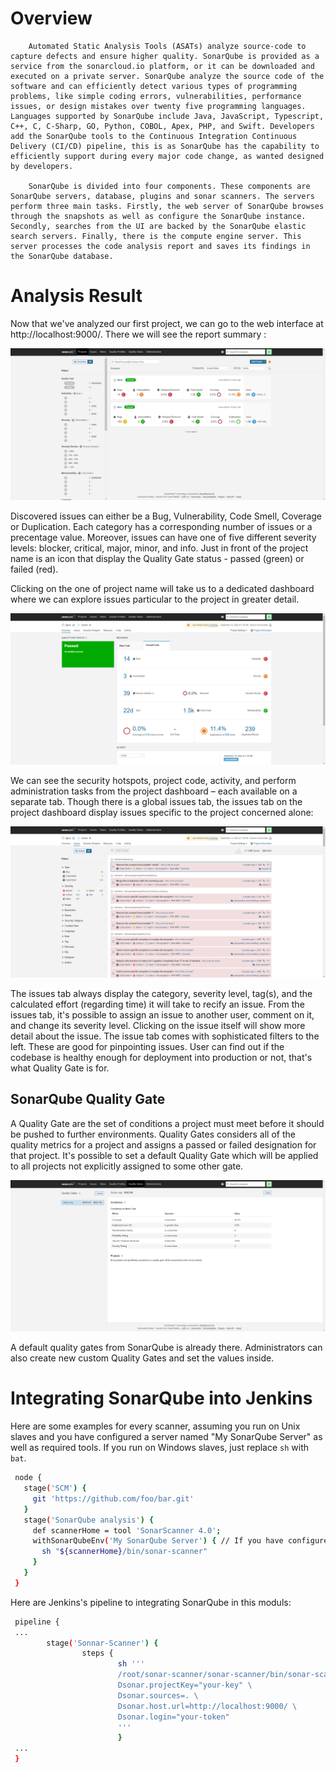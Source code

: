 # Overview

        Automated Static Analysis Tools (ASATs) analyze source-code to capture defects and ensure higher quality. SonarQube is provided as a service from the sonarcloud.io platform, or it can be downloaded and executed on a private server. SonarQube analyze the source code of the software and can efficiently detect various types of programming problems, like simple coding errors, vulnerabilities, performance issues, or design mistakes over twenty five programming languages. Languages supported by SonarQube include Java, JavaScript, Typescript, C++, C, C-Sharp, GO, Python, COBOL, Apex, PHP, and Swift. Developers add the SonarQube tools to the Continuous Integration Continuous Delivery (CI/CD) pipeline, this is as SonarQube has the capability to efficiently support during every major code change, as wanted designed by developers.

        SonarQube is divided into four components. These components are SonarQube servers, database, plugins and sonar scanners. The servers perform three main tasks. Firstly, the web server of SonarQube browses through the snapshots as well as configure the SonarQube instance. Secondly, searches from the UI are backed by the SonarQube elastic search servers. Finally, there is the compute engine server. This server processes the code analysis report and saves its findings in the SonarQube database.

# Analysis Result

Now that we've analyzed our first project, we can go to the web interface at http://localhost:9000/. There we will see the report summary :

![sq-projects](../img/projects-page.png)

Discovered issues can either be a Bug, Vulnerability, Code Smell, Coverage or Duplication. Each category has a corresponding number of issues or a precentage value. Moreover, issues can have one of five different severity levels: blocker, critical, major, minor, and info. Just in front of the project name is an icon that display the Quality Gate status - passed (green) or failed (red).

Clicking on the one of project name will take us to a dedicated dashboard where we can explore issues particular to the project in greater detail.

![sq-projects](../img/farm-dboard.png)

We can see the security hotspots, project code, activity, and perform administration tasks from the project dashboard – each available on a separate tab. Though there is a global issues tab, the issues tab on the project dashboard display issues specific to the project concerned alone:

![sq-projects](../img/farm-issues.png)

The issues tab always display the category, severity level, tag(s), and the calculated effort (regarding time) it will take to recify an issue. From the issues tab, it's possible to assign an issue to another user, comment on it, and change its severity level. Clicking on the issue itself will show more detail about the issue. The issue tab comes with sophisticated filters to the left. These are good for pinpointing issues. User can find out if the codebase is healthy enough for deployment into production or not, that's what Quality Gate is for.

## SonarQube Quality Gate

A Quality Gate are the set of conditions a project must meet before it should be pushed to further environments. Quality Gates considers all of the quality metrics for a project and assigns a passed or failed designation for that project. It's possible to set a default Quality Gate which will be applied to all projects not explicitly assigned to some other gate.

![sq-projects](../img/farm-qgates.png)

A default quality gates from SonarQube is already there. Administrators can also create new custom Quality Gates and set the values inside.

# Integrating SonarQube into Jenkins

Here are some examples for every scanner, assuming you run on Unix slaves and you have configured a server named "My SonarQube Server" as well as required tools. If you run on Windows slaves, just replace `sh` with `bat`.

```bash
 node {
   stage('SCM') {
     git 'https://github.com/foo/bar.git'
   }
   stage('SonarQube analysis') {
     def scannerHome = tool 'SonarScanner 4.0';
     withSonarQubeEnv('My SonarQube Server') { // If you have configured more than one global server connection, you can specify its name
       sh "${scannerHome}/bin/sonar-scanner"
     }
   }
 }
```

Here are Jenkins's pipeline to integrating SonarQube in this moduls:

```bash
 pipeline {
 ...
        stage('Sonnar-Scanner') {
                steps {
                        sh '''
                        /root/sonar-scanner/sonar-scanner/bin/sonar-scanner \
                        Dsonar.projectKey="your-key" \
                        Dsonar.sources=. \
                        Dsonar.host.url=http://localhost:9000/ \
                        Dsonar.login="your-token"
                        '''
                        }
 ...
 }
```